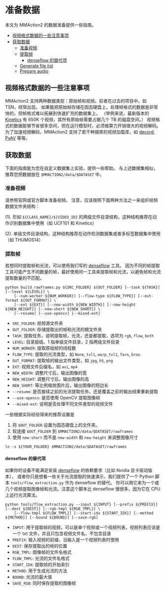 # 准备数据

本文为 MMAction2 的数据准备提供一些指南。

<!-- TOC -->

- [视频格式数据的一些注意事项](#视频格式数据的一些注意事项)
- [获取数据](#获取数据)
  - [准备视频](#准备视频)
  - [提取帧](#提取帧)
    - [denseflow 的替代项](#denseflow-的替代项)
  - [Generate file list](#generate-file-list)
  - [Prepare audio](#prepare-audio)

<!-- TOC -->

## 视频格式数据的一些注意事项

MMAction2 支持两种数据类型：原始帧和视频。前者在过去的项目中，如 TSN，经常出现。
如果能把原始帧存储在固态硬盘上，处理帧格式的数据是非常快的，但帧格式难以拓展到快速扩充的数据集上。
（举例来说，最新版本的 [Kinetics](https://deepmind.com/research/open-source/open-source-datasets/kinetics/) 有 650K 个视频，其所有原始帧需要占据几个 TB 的磁盘空间。）
视频格式的数据能够节省很多空间，但在运行模型时，必须做算力开销很大的视频解码。
为了加速视频解码，MMAction2 支持了若干种搞笑的视频加载库，如 [decord](https://github.com/zhreshold/decord), [PyAV](https://github.com/PyAV-Org/PyAV) 等等。

## 获取数据

下面的指南能为您在自定义数据集上实验，提供一些帮助。
与上述数据集相似，推荐您把数据放在 `$MMACTION2/data/$DATASET` 中。

### 准备视频

请参照官网或官方脚本准备视频。
注意，应该按照下面两种方法之一来组织视频数据文件夹结构：

(1). 形如 `${CLASS_NAME}/${VIDEO_ID}` 的两级文件目录结构，这种结构推荐在动作识别数据集中使用（如 UCF101 和 Kinetics）

(2). 单级文件目录结构，这种结构推荐在动作检测数据集或者多标签数据集中使用（如 THUMOS14）

### 提取帧

若想同时提取帧和光流，可以使用我们写的 [denseflow](https://github.com/open-mmlab/denseflow) 工具。
因为不同的帧提取工具可能产生不同数量的帧，最好使用同一工具来提取帧和光流，以避免帧和光流提取数量的不匹配。

```shell
python build_rawframes.py ${SRC_FOLDER} ${OUT_FOLDER} [--task ${TASK}] [--level ${LEVEL}] \
    [--num-worker ${NUM_WORKER}] [--flow-type ${FLOW_TYPE}] [--out-format ${OUT_FORMAT}] \
    [--ext ${EXT}] [--new-width ${NEW_WIDTH}] [--new-height ${NEW_HEIGHT}] [--new-short ${NEW_SHORT}] \
    [--resume] [--use-opencv] [--mixed-ext]
```

- `SRC_FOLDER`: 视频源文件夹
- `OUT_FOLDER`: 存储提取出的帧和光流的根文件夹
- `TASK`: 提取任务，说明提取帧，光流，还是都提取，选项为 `rgb`, `flow`, `both`
- `LEVEL`: 目录层级。1 指单级文件目录，2 指两级文件目录
- `NUM_WORKER`: 提取原始帧的线程数
- `FLOW_TYPE`: 提取的光流类型，如 `None`, `tvl1`, `warp_tvl1`, `farn`, `brox`
- `OUT_FORMAT`: 提取帧的输出文件类型，如 `jpg`, `h5`, `png`
- `EXT`: 视频文件后缀名，如 `avi`, `mp4`
- `NEW_WIDTH`: 调整尺寸后，输出图像的宽
- `NEW_HEIGHT`: 调整尺寸后，输出图像的高
- `NEW_SHORT`: 等比例缩放图片后，输出图像的短边长
- `--resume`: 是否接续之前的光流提取任务，还是覆盖之前的输出结果重新提取
- `--use-opencv`: 是否使用 OpenCV 提取图像帧
- `--mixed-ext`: 说明是否处理不同文件类型的视频文件

一些根据实际经验得来的推荐设置是

1. 将 `$OUT_FOLDER` 设置为固态硬盘上的文件夹。
2. 软连接 `$OUT_FOLDER` 到 `$MMACTION2/data/$DATASET/rawframes`
3. 使用 `new-short` 而不是 `new-width` 和 `new-height` 来调整图像尺寸

```shell
ln -s ${YOUR_FOLDER} $MMACTION2/data/$DATASET/rawframes
```

#### denseflow 的替代项

如果你的设备不能满足安装 [denseflow](https://github.com/open-mmlab/denseflow) 的依赖要求（比如 Nvidia 显卡驱动版本），
或者你只是想看一些关于光流提取的快速演示，我们提供了一个 Python 脚本 `tools/flow_extraction.py` 作为 denseflow 的替代。
你可以用它来为一个或几个视频提取图像帧和光流。注意这个脚本比 denseflow 慢很多，因为它在 CPU 上运行光流算法。

```shell
python tools/flow_extraction.py --input ${INPUT} [--prefix ${PREFIX}] [--dest ${DEST}] [--rgb-tmpl ${RGB_TMPL}] \
    [--flow-tmpl ${FLOW_TMPL}] [--start-idx ${START_IDX}] [--method ${METHOD}] [--bound ${BOUND}] [--save-rgb]
```

- `INPUT`: 用于提取帧的视频，可以是单个视频或一个视频列表，视频列表应该是一个 txt 文件，并且只包含视频文件名，不包含目录
- `PREFIX`: 输入视频的前缀，当输入是一个视频列表时使用
- `DEST`: 保存提取出的帧的位置
- `RGB_TMPL`: 图像帧的文件名格式
- `FLOW_TMPL`: 光流的文件名格式
- `START_IDX`: 提取帧的开始索引
- `METHOD`: 用于生成光流的方法
- `BOUND`: 光流的最大值
- `SAVE_RGB`: 同时保存提取的图像帧

